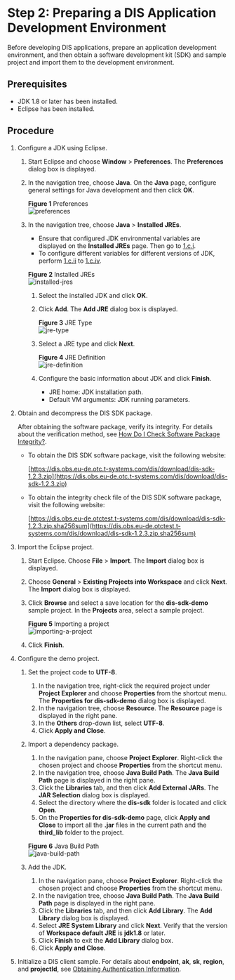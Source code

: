 # Step 2: Preparing a DIS Application Development Environment<a name="dis_01_0602"></a>

Before developing DIS applications, prepare an application development environment, and then obtain a software development kit \(SDK\) and sample project and import them to the development environment.

## Prerequisites<a name="section31291646"></a>

-   JDK 1.8 or later has been installed.
-   Eclipse has been installed.

## Procedure<a name="section13189358"></a>

1.  Configure a JDK using Eclipse.
    1.  Start Eclipse and choose  **Window**  \>  **Preferences**. The  **Preferences**  dialog box is displayed.
    2.  In the navigation tree, choose  **Java**. On the  **Java**  page, configure general settings for Java development and then click  **OK**. 

        **Figure  1**  Preferences<a name="fig37124028152333"></a>  
        ![](figures/preferences.png "preferences")

    3.  In the navigation tree, choose  **Java**  \>  **Installed JREs**.

        -   Ensure that configured JDK environmental variables are displayed on the  **Installed JREs**  page. Then go to  [1.c.i](#li12377149194529).
        -   To configure different variables for different versions of JDK, perform  [1.c.ii](#li40268681153416)  to  [1.c.iv](#li6851708153416).

        **Figure  2**  Installed JREs<a name="fig6650071152523"></a>  
        ![](figures/installed-jres.png "installed-jres")

        1.  <a name="li12377149194529"></a>Select the installed JDK and click  **OK**.
        2.  <a name="li40268681153416"></a>Click  **Add**. The  **Add JRE**  dialog box is displayed. 

            **Figure  3**  JRE Type<a name="fig2154153153416"></a>  
            ![](figures/jre-type.png "jre-type")

        3.  Select a JRE type and click  **Next**.

            **Figure  4**  JRE Definition<a name="fig62331347153416"></a>  
            ![](figures/jre-definition.png "jre-definition")

        4.  <a name="li6851708153416"></a>Configure the basic information about JDK and click  **Finish**.
            -   JRE home: JDK installation path.
            -   Default VM arguments: JDK running parameters.


2.  Obtain and decompress the DIS SDK package.

    After obtaining the software package, verify its integrity. For details about the verification method, see  [How Do I Check Software Package Integrity?](how-do-i-check-software-package-integrity.md).

    -   To obtain the DIS SDK software package, visit the following website:

        [https://dis.obs.eu-de.otc.t-systems.com/dis/download/dis-sdk-1.2.3.zip](https://dis.obs.eu-de.otc.t-systems.com/dis/download/dis-sdk-1.2.3.zip)

    -   To obtain the integrity check file of the DIS SDK software package, visit the following website:

        [https://dis.obs.eu-de.otctest.t-systems.com/dis/download/dis-sdk-1.2.3.zip.sha256sum](https://dis.obs.eu-de.otctest.t-systems.com/dis/download/dis-sdk-1.2.3.zip.sha256sum)

3.  Import the Eclipse project.
    1.  Start Eclipse. Choose  **File**  \>  **Import**. The  **Import**  dialog box is displayed.

    1.  Choose  **General**  \>  **Existing Projects into Workspace**  and click  **Next**. The  **Import**  dialog box is displayed.
    2.  Click  **Browse**  and select a save location for the  **dis-sdk-demo**  sample project. In the  **Projects**  area, select a sample project.

        **Figure  5**  Importing a project<a name="f23cd224614d04888bfa7c759107662f3"></a>  
        ![](figures/importing-a-project.png "importing-a-project")

    3.  Click  **Finish**.

4.  Configure the demo project.
    1.  Set the project code to  **UTF-8**.
        1.  In the navigation tree, right-click the required project under  **Project Explorer**  and choose  **Properties**  from the shortcut menu. The  **Properties for dis-sdk-demo**  dialog box is displayed.
        2.  In the navigation tree, choose  **Resource**. The  **Resource**  page is displayed in the right pane.
        3.  In the  **Others**  drop-down list, select  **UTF-8**.
        4.  Click  **Apply and Close**.

    2.  Import a dependency package.

        1.  In the navigation pane, choose  **Project Explorer**. Right-click the chosen project and choose **Properties**  from the shortcut menu.
        2.  In the navigation tree, choose  **Java Build Path**. The  **Java Build Path**  page is displayed in the right pane.
        3.  Click the  **Libraries**  tab, and then click  **Add External JARs**. The  **JAR Selection**  dialog box is displayed.
        4.  Select the directory where the  **dis-sdk**  folder is located and click  **Open**.
        5.  On the  **Properties for dis-sdk-demo**  page, click  **Apply and Close**  to import all the  **.jar**  files in the current path and the  **third\_lib**  folder to the project.

        **Figure  6**  Java Build Path<a name="fig1824213232316"></a>  
        ![](figures/java-build-path.png "java-build-path")

    3.  Add the JDK.
        1.  In the navigation pane, choose  **Project Explorer**. Right-click the chosen project and choose **Properties**  from the shortcut menu.
        2.  In the navigation tree, choose  **Java Build Path**. The  **Java Build Path**  page is displayed in the right pane.
        3.  Click the  **Libraries**  tab, and then click  **Add Library**. The  **Add Library**  dialog box is displayed.
        4.  Select  **JRE System Library**  and click  **Next**. Verify that the version of  **Workspace default JRE**  is  **jdk1.8**  or later.
        5.  Click  **Finish**  to exit the  **Add Library**  dialog box.
        6.  Click  **Apply and Close**.

5.  Initialize a DIS client sample. For details about  **endpoint**,  **ak**,  **sk**,  **region**, and  **projectId**, see  [Obtaining Authentication Information](obtaining-authentication-information.md).

